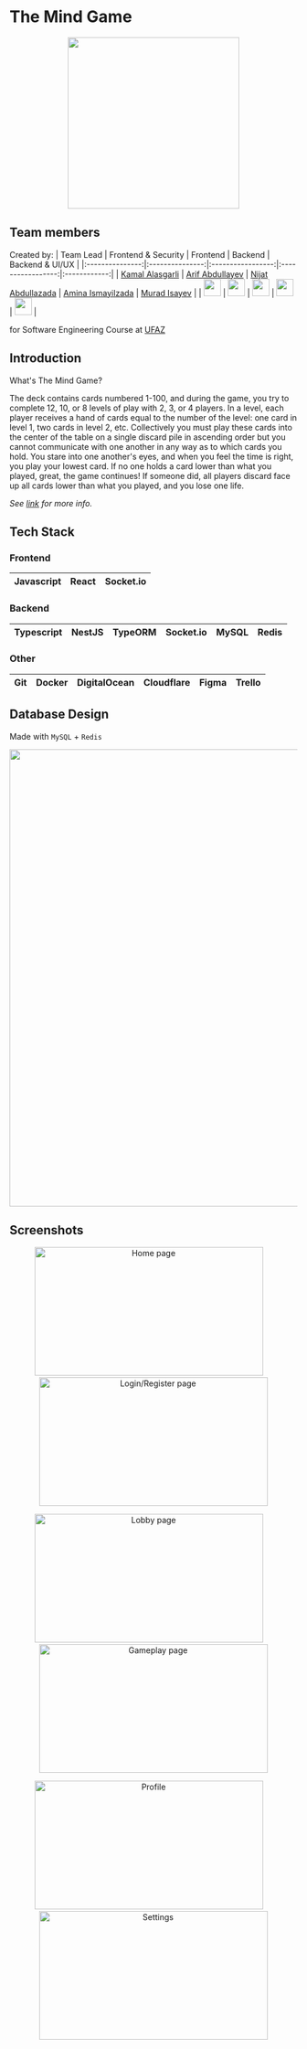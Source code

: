 # The Mind Game
<p align="center">
<img height="300" src="https://github.com/alasgarlikamal/the-mind/assets/98516464/db9298f5-bbd3-4441-89d8-bf87efade8bf">
</p>

## Team members
Created by: 
| Team Lead | Frontend & Security | Frontend | Backend | Backend & UI/UX |
|:---------------:|:---------------:|:-----------------:|:-----------------:|:------------:|
| [Kamal Alasgarli](https://www.linkedin.com/in/alasgarlikamal/) | [Arif Abdullayev](https://www.linkedin.com/in/arif-abdullayev/) | [Nijat Abdullazada](https://www.linkedin.com/in/nijatabdullazada/) | [Amina Ismayilzada](https://www.linkedin.com/in/amina-ismayilzada/) | [Murad Isayev](https://www.linkedin.com/in/muradisayev/) |
| <a href="https://github.com/alasgarlikamal"><img height="30" src="https://github.com/alasgarlikamal/the-mind/assets/98516464/24f228e8-0f68-4556-b850-bc08c4192c8f"></a> | <a href="https://github.com/Cushz"><img height="30" src="https://github.com/alasgarlikamal/the-mind/assets/98516464/24f228e8-0f68-4556-b850-bc08c4192c8f"></a> | <a href="https://github.com/neecatt"><img height="30" src="https://github.com/alasgarlikamal/the-mind/assets/98516464/24f228e8-0f68-4556-b850-bc08c4192c8f"></a> | <a href="https://github.com/Amina-Ismayilzada"><img height="30" src="https://github.com/alasgarlikamal/the-mind/assets/98516464/24f228e8-0f68-4556-b850-bc08c4192c8f"></a> | <a href="https://github.com/MuradIsayev"><img height="30" src="https://github.com/alasgarlikamal/the-mind/assets/98516464/24f228e8-0f68-4556-b850-bc08c4192c8f"></a> |



for Software Engineering Course at [UFAZ](https://www.ufaz.az/en/)

## Introduction
What's The Mind Game?

The deck contains cards numbered 1-100, and during the game, you try to complete 12, 10, or 8 levels of play with 2, 3, or 4 players. In a level, each player receives a hand of cards equal to the number of the level: one card in level 1, two cards in level 2, etc. Collectively you must play these cards into the center of the table on a single discard pile in ascending order but you cannot communicate with one another in any way as to which cards you hold. You stare into one another's eyes, and when you feel the time is right, you play your lowest card. If no one holds a card lower than what you played, great, the game continues! If someone did, all players discard face up all cards lower than what you played, and you lose one life. 

_See [link](https://boardgamegeek.com/boardgame/244992/the-mind) for more info._

## Tech Stack
### Frontend
| Javascript | React | Socket.io |
| ---------- | ----- | --------- |
### Backend
| Typescript | NestJS | TypeORM | Socket.io | MySQL | Redis |
| ---------- | ------ | ------- | --------- | ----- | ----- |
### Other
| Git | Docker | DigitalOcean | Cloudflare | Figma | Trello |
| --- | ------ | ------------ | ---------- | ----- | ------ |

## Database Design
Made with `MySQL` + `Redis`

<img width="800" src="https://github.com/alasgarlikamal/the-mind/assets/98516464/b6940826-554c-45ba-a89d-a9ed0f5cf9b8">

## Screenshots
<p align="center">
<img width="400" height="225" alt="Home page" src="https://github.com/alasgarlikamal/the-mind/assets/98516464/1c3f4118-2f4e-490d-b1f2-c9e4ac372189"> &nbsp;&nbsp;&nbsp; 
<img width="400" height="225" alt="Login/Register page" src="https://github.com/alasgarlikamal/the-mind/assets/98516464/3758b847-fede-4116-a0f1-8b840b133984">
</p>
<p align="center">
<img width="400" height="225"alt="Lobby page" src="https://github.com/alasgarlikamal/the-mind/assets/98516464/53ebf5c4-45a5-432e-a3ec-10a46f6c8691"> &nbsp;&nbsp;&nbsp;
<img width="400" height="225" alt="Gameplay page" src="https://github.com/alasgarlikamal/the-mind/assets/98516464/d3c3a556-64e6-4418-a20e-35f419955e35">
</p>
<p align="center">
<img width="400" height="225" alt="Profile" src="https://github.com/alasgarlikamal/the-mind/assets/98516464/b75423fe-3127-44c3-b769-208d93c196d7"> &nbsp;&nbsp;&nbsp;
<img width="400" height="225" alt="Settings" src="https://github.com/alasgarlikamal/the-mind/assets/98516464/6cba974c-2685-4187-802a-1a3fae0a1136">
</p>



